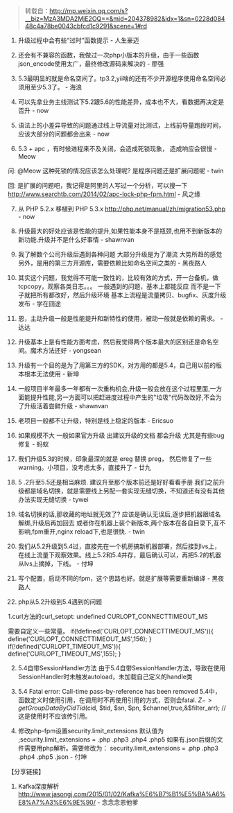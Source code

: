 > 转载自：<http://mp.weixin.qq.com/s?__biz=MzA3MDA2MjE2OQ==&mid=204378982&idx=1&sn=0228d08448c4a78be0043cbfcd1c9291&scene=1#rd>

1. 升级过程中会有些“过时”函数提示 - 人生豪迈

2. 还会有不兼容的函数，我做过一次php小版本的升级，由于一些函数json_encode使用太广，最终修改源码来解决的 - 廖强

3. 5.3最明显的就是命名空间了。tp3.2,yii啥的还有不少开源程序使用命名空间必须用至少5.3了。 - 海浪

4. 可以先拿业务主线测试下5.2跟5.6的性能差异，成本也不大，看数据再决定是否升 - now

5. 语法上的小差异导致的问题通过线上导流量对比测试，上线前导量跑段时间，应该大部分的问题都会出来 - now

6. 5.3 + apc ，有时候进程来不及关闭，会造成死锁现象， 造成响应会很慢 - Meow

问: @Meow 这种死锁的情况应该怎么处理呢? 是程序问题还是扩展问题呢 - twin

回: 是扩展的问题吧，我记得是阿里的人写过一个分析，可以搜一下
http://www.searchtb.com/2014/02/apc-lock-php-fpm.html - 风之缘

7. 从 PHP 5.2.x 移植到 PHP 5.3.x http://php.net/manual/zh/migration53.php - now

8. 升级最大的好处应该是性能的提升,如果性能本身不是瓶颈,也用不到新版本的新功能.升级并不是什么好事情 - shawnvan

9. 我了解数个公司升级后遇到各种问题
大部分升级是为了潮流
大势所趋的感觉
另外，是用的第三方开源库，需要依赖比如命名空间之类的 - 黑夜路人

10. 其实这个问题，我觉得不可能一致性的，比较有效的方式，开一台备机，做tcpcopy，观察各类日志。。。
一般遇到的问题，基本上都能反应
而不是一下子就把所有都改好，然后升级环境
基本上流程是流量拷贝、bugfix、灰度升级发布 - 学在囧途

11. 恩，主动升级一般是性能提升和新特性的使用，被动一般就是依赖的需求。 - 达达

12. 升级基本上是有性能方面考虑，然后我觉得两个版本最大的区别还是命名空间。魔术方法还好 - yongsean

13. 升级有一个目的是为了用第三方的SDK，对方用的都是5.4，自己用以前的版本根本无法使用 - 新坤

14. 一般项目半年最多一年都有一次重构机会,升级一般会放在这个过程里面,一方面能提升性能,另一方面可以把赶进度过程中产生的"垃圾"代码改改好,不会为了升级活着尝鲜升级 - shawnvan

15. 老项目一般都不让升级，特别是线上稳定的版本 - Ericsuo

16. 如果规模不大 一般如果官方升级 出建议升级的文档 都会升级 尤其是有些bug修复 - 蚂蚁

17. 我们升级5.3的时候，印象最深的就是 ereg 替换 preg， 然后修复了一些warning。小项目，没考虑太多，直接升了 - 廿九

18. 5 .2升至5.5还是相当麻烦. 建议升至那个版本前还是好好看看手册
我们之前升级都是域名切换，就是需要线上另配一套实现无缝切换，不知道还有没有其他办法实现无缝切换 - tywei

19. 域名切换的话,那收藏的地址就无效了?  应该是确认无误后,逐步把机器跟域名解绑,升级后再加回去
或者你在机器上装个新版本,两个版本在各自目录下,互不影响,fpm重开,nginx reload下,也是很快. - twin

20. 我们从5.2升级到5.4过，直接先在一个机房搞新机器部署，然后接到lvs上，在线上流量下观察效果。线上5.2和5.4并存，最后确认可以，再把5.2的机器从lvs上摘掉，下线。 - 付坤

21. 写个配置，启动不同的fpm，这个思路也好。就是扩展等需要重新编译 - 黑夜路人

22. php从5.2升级到5.4遇到的问题

1.curl方法的curl_setopt:
undefined CURLOPT_CONNECTTIMEOUT_MS

需要自定义一些常量。
 if(!defined('CURLOPT_CONNECTTIMEOUT_MS')){
     define('CURLOPT_CONNECTTIMEOUT_MS',156);
 }
 if(!defined('CURLOPT_TIMEOUT_MS')){
     define('CURLOPT_TIMEOUT_MS',155);
 }

2. 5.4自带SessionHandler方法
由于5.4自带SessionHandler方法，导致在使用SessionHandler时未触发autoload，未加载自己定义的handle类

3. 5.4 Fatal error: Call-time pass-by-reference has been removed
5.4中，函数定义时使用引用，在调用时不再使用引用的方式，否则会fatal.
$Z->getGroupDataByCidTid($cid, $tid, $sn, $pn, $channel,true,&$filter_arr);  //这是使用时不应该传引用。

4. 修改php-fpm设置security.limit_extensions
默认值为 ;security.limit_extensions = .php .php3 .php4 .php5
如果有.json后缀的文件需要用php解析。需要修改为：
security.limit_extensions = .php .php3 .php4 .php5 .json - 付坤

【分享链接】
1. Kafka深度解析 http://www.jasongj.com/2015/01/02/Kafka%E6%B7%B1%E5%BA%A6%E8%A7%A3%E6%9E%90/ - 念念念恩他爹